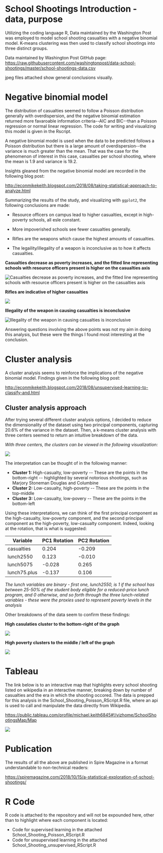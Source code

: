 # School Shootings Introduction - data, purpose
Utilizing the coding language R, Data maintained by the Washington Post was employed to model school shooting casualties with a negative binomial model. K-means clustering was then used to classify school shootings into three distinct groups.

Data maintained by Washington Post GitHub page: https://raw.githubusercontent.com/washingtonpost/data-school-shootings/master/school-shootings-data.csv

jpeg files attached show general conclusions visually.

# Negative binomial model
The distribution of casualties seemed to follow a Poisson distribution generally with overdispersion, and the negative binomial estimation returned more favaroable information criteria--AIC and BIC--than a Poisson regression or normal linear regression. The code for writing and visualizing this model is given in the Rscript.

A negative binomial model is used when the data to be predicted follows a Poisson distribution but there is a large amount of overdispersion--the variance is much greater than the mean. That was the case for the phenomenon of interest in this case, casualties per school shooting, where the mean is 1.9 and variance is 19.2.

Insights gleaned from the negative binomial model are recorded in the following blog post:

http://econmikekeith.blogspot.com/2018/08/taking-statistical-approach-to-analyze.html

Summarizing the results of the study, and visualizing with `ggplot2`, the following conclusions are made:
- Resource officers on campus lead to higher casualties, except in high-poverty schools, all esle constant.


- More impoverished schools see fewer casualties generally.
- Rifles are the weapons which cause the highest amounts of casualties.
- The legaility/illegality of a weapon is inconclusive as to how it affects casualties.

**Casualties decrease as poverty increases, and the fitted line representing schools with resource officers present is higher on the casualties axis**

![Casualties decrease as poverty increases, and the fitted line representing schools with resource officers present is higher on the casualties axis](https://github.com/mikekeith52/School-Shootings-Usupervised-Learning/blob/master/RO_model_fitted_line.jpeg)

**Rifles are indicative of higher casualties**

![](https://github.com/mikekeith52/School-Shootings-Usupervised-Learning/blob/master/rifle_model_fitted_line.jpeg)

**Illegality of the weapon in causing casualties is inconclusive**

![Illegality of the weapon in causing casualties is inconclusive](https://github.com/mikekeith52/School-Shootings-Usupervised-Learning/blob/master/illegal_weapon_fitted_line.jpeg)

Answering questions involving the above points was not my aim in doing this analysis, but these were the things I found most interesting at the conclusion.

# Cluster analysis
A cluster analysis seems to reinforce the implications of the negative binomial model.
Findings given in the following blog post:

http://econmikekeith.blogspot.com/2018/08/unsupervised-learning-to-classify-and.html

## Cluster analysis approach
After trying several different cluster analysis options, I decided to reduce the dimensionality of the dataset using two principal components, capturing 20.6% of the variance in the dataset. Then, a k-means cluster analysis with three centers seemed to return an intuitive breakdown of the data.

*With three centers, the clusters can be viewed in the following visualization:*

![](https://github.com/mikekeith52/School-Shootings-Usupervised-Learning/blob/master/cluster_outcomes.jpeg)

The interpretation can be thought of in the following manner:

- **Cluster 1:** High-casualty, low-poverty
-- These are the points in the bottom-right
-- highlighted by several notorious shootings, such as Marjory Stoneman Douglas and Columbine
- **Cluster 2:** Low-casualty, high-poverty
-- These are the points in the top-middle
- **Cluster 3:** Low-casualty, low-povery
-- These are the points in the bottom-left

Using these interpretations, we can think of the first principal component as the high-casualty, low-poverty component, and the second principal component as the high-poverty, low-casualty component. Indeed, looking at the rotation, that is what is suggested:

|Variable|PC1 Rotation|PC2 Rotation|
|------|------|-----|
|casualties|0.204|-0.209|
|lunch2550|0.123|-0.010|
|lunch5075|-0.028|0.265|
|lunch75.plus|-0.137|0.106|

*The lunch variables are binary - first one, lunch2550, is 1 if the school has between 25-50% of the student body eligible for a reduced-price lunch program, and 0 otherwise, and so forth through the three lunch-related variables - these were the proxies used to represent poverty levels in the analysis*

Other breakdowns of the data seem to confirm these findings:

**High casulaties cluster to the bottom-right of the graph**

![](https://github.com/mikekeith52/School-Shootings-Usupervised-Learning/blob/master/cluster_casualties.jpeg)

**High poverty clusters to the middle / left of the graph**

![](https://github.com/mikekeith52/School-Shootings-Usupervised-Learning/blob/master/cluster_poverty.jpeg)

# Tableau

The link below is to an interactive map that highlights every school shooting listed on wikipedia in an interactive manner, breaking down by number of casualties and the era in which the shooting occored. The data is prepped for this analysis in the School_Shooting_Poisson_RScript.R file, where an api is used to call and manipulate the data directly from Wikipedia.

https://public.tableau.com/profile/michael.keith6845#!/vizhome/SchoolShootingsMap/Map

![](https://github.com/mikekeith52/School-Shootings-Usupervised-Learning/blob/master/Tableau%20map%20-%20SS.PNG)

# Publication

The results of all the above are published in Spire Magazine in a format understandable to non-technical readers:

https://spiremagazine.com/2018/10/15/a-statistical-exploration-of-school-shootings/

# R Code
R code is attached to the repository and will not be expounded here, other than to highlight where each component is located:

- Code for supervised learning in the attached School_Shooting_Poisson_RScript.R
- Code for unsupervised learning in the attached School_Shooting_unsupervised_RScript.R
